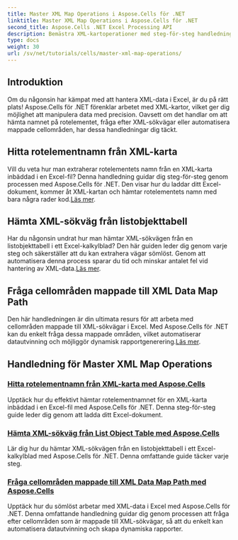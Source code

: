```yaml
---
title: Master XML Map Operations i Aspose.Cells för .NET
linktitle: Master XML Map Operations i Aspose.Cells för .NET
second_title: Aspose.Cells .NET Excel Processing API
description: Bemästra XML-kartoperationer med steg-för-steg handledningar. Hämta rotelement, fråga XML-sökvägar och kartlägg cellområden i Excel-filer med lätthet.
type: docs
weight: 30
url: /sv/net/tutorials/cells/master-xml-map-operations/
---
```

## Introduktion

Om du någonsin har kämpat med att hantera XML-data i Excel, är du på rätt plats! Aspose.Cells för .NET förenklar arbetet med XML-kartor, vilket ger dig möjlighet att manipulera data med precision. Oavsett om det handlar om att hämta namnet på rotelementet, fråga efter XML-sökvägar eller automatisera mappade cellområden, har dessa handledningar dig täckt.

## Hitta rotelementnamn från XML-karta  
 Vill du veta hur man extraherar rotelementets namn från en XML-karta inbäddad i en Excel-fil? Denna handledning guidar dig steg-för-steg genom processen med Aspose.Cells för .NET. Den visar hur du laddar ditt Excel-dokument, kommer åt XML-kartan och hämtar rotelementets namn med bara några rader kod.[Läs mer](./find-root-element-name-from-xml-map/).

## Hämta XML-sökväg från listobjekttabell  
 Har du någonsin undrat hur man hämtar XML-sökvägen från en listobjekttabell i ett Excel-kalkylblad? Den här guiden leder dig genom varje steg och säkerställer att du kan extrahera vägar sömlöst. Genom att automatisera denna process sparar du tid och minskar antalet fel vid hantering av XML-data.[Läs mer](./retrieve-xml-path-from-list-object-table/).

## Fråga cellområden mappade till XML Data Map Path  
 Den här handledningen är din ultimata resurs för att arbeta med cellområden mappade till XML-sökvägar i Excel. Med Aspose.Cells för .NET kan du enkelt fråga dessa mappade områden, vilket automatiserar datautvinning och möjliggör dynamisk rapportgenerering.[Läs mer](./query-cell-areas-mapped-to-xml-data-map-path/).

## Handledning för Master XML Map Operations
### [Hitta rotelementnamn från XML-karta med Aspose.Cells](./find-root-element-name-from-xml-map/)
Upptäck hur du effektivt hämtar rotelementnamnet för en XML-karta inbäddad i en Excel-fil med Aspose.Cells för .NET. Denna steg-för-steg guide leder dig genom att ladda ditt Excel-dokument.
### [Hämta XML-sökväg från List Object Table med Aspose.Cells](./retrieve-xml-path-from-list-object-table/)
Lär dig hur du hämtar XML-sökvägen från en listobjekttabell i ett Excel-kalkylblad med Aspose.Cells för .NET. Denna omfattande guide täcker varje steg.
### [Fråga cellområden mappade till XML Data Map Path med Aspose.Cells](./query-cell-areas-mapped-to-xml-data-map-path/)
Upptäck hur du sömlöst arbetar med XML-data i Excel med Aspose.Cells för .NET. Denna omfattande handledning guidar dig genom processen att fråga efter cellområden som är mappade till XML-sökvägar, så att du enkelt kan automatisera datautvinning och skapa dynamiska rapporter.